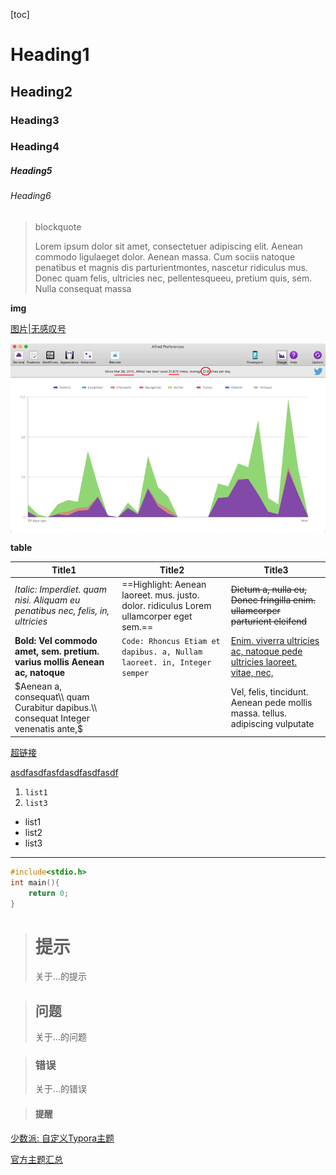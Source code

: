 [toc]

# Heading1

## Heading2

### Heading3

### Heading4

##### Heading5

###### Heading6

> blockquote
>
> Lorem ipsum dolor sit amet, consectetuer adipiscing elit. Aenean commodo ligulaeget dolor. Aenean massa. Cum sociis natoque penatibus et magnis dis parturientmontes, nascetur ridiculus mus. Donec quam felis, ultricies nec, pellentesqueeu, pretium quis, sem. Nulla consequat massa



**img**

[图片|无感叹号](../assets/alfred-usage.png)

![img](../assets/alfred-usage.png)

**table**

| Title1                                                       | Title2                                                       | Title3                                                       |
| ------------------------------------------------------------ | ------------------------------------------------------------ | ------------------------------------------------------------ |
| *Italic: Imperdiet. quam nisi. Aliquam eu penatibus nec, felis, in, ultricies* | ==Highlight: Aenean laoreet. mus. justo. dolor. ridiculus Lorem ullamcorper eget sem.== | ~~Dictum a, nulla eu, Donec fringilla enim. ullamcorper parturient eleifend~~ |
| **Bold: Vel commodo amet, sem. pretium. varius mollis Aenean ac, natoque** | `Code: Rhoncus Etiam et dapibus. a, Nullam laoreet. in, Integer semper` | <u>Enim. viverra ultricies ac, natoque pede ultricies laoreet. vitae, nec,</u> |
| $Aenean a, consequat\\ quam Curabitur dapibus.\\ consequat Integer venenatis ante,$ | <!--Enim. a, vulputate viverra pede ante, vel Aenean ut eget laoreet. penatibus--> | Vel, felis, tincidunt. Aenean pede mollis massa. tellus. adipiscing vulputate |

[超链接](https://support.typora.io/Shortcut-Keys/#change-shortcut-keys)

<u>asdfasdfasfdasdfasdfasdf</u>

1. `list1`
2. `list3`

- list1
- list2
- list3

---

```c
#include<stdio.h>
int main(){
    return 0;
}
```

> # 提示
>
> 关于…的提示

> ## 问题
>
> 关于…的问题

> ### 错误
>
> 关于…的错误

> #### 提醒

[少数派: 自定义Typora主题](https://www.typora.net/1279.html)

[官方主题汇总](https://theme.typora.io/)

